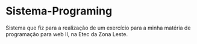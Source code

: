 # Sistema-Programing
Sistema que fiz para a realização de um exercício para a minha matéria de programação para web II, na Etec da Zona Leste.
